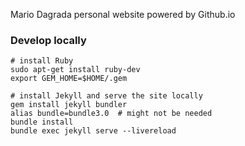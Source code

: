 Mario Dagrada personal website powered by Github.io

### Develop locally

```shell
# install Ruby
sudo apt-get install ruby-dev
export GEM_HOME=$HOME/.gem

# install Jekyll and serve the site locally
gem install jekyll bundler
alias bundle=bundle3.0  # might not be needed
bundle install
bundle exec jekyll serve --livereload
```
